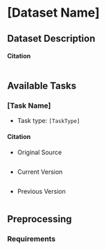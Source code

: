 # [Dataset Name]

<!-- Replace the title with the dataset name. -->

## Dataset Description

<!-- A concise description of the dataset. -->

#### Citation

```

```

<!-- Insert the BibTeX citation into the above code block. -->

## Available Tasks

<!-- This section lists the available tasks -->

### [Task Name]

<!-- Replace the title with the task name. -->

- Task type: `[TaskType]`

<!-- Replace the [TaskType] to be the predefined task types. -->

#### Citation

- Original Source
<!--  -->
```

```

- Current Version
```
```

- Previous Version
```
```


<!-- Insert the BibTeX citation into the above code block. -->

## Preprocessing

<!-- A concise description of transformation from raw data to GLI format. -->

### Requirements

```

```

<!-- Add required packages above. -->
